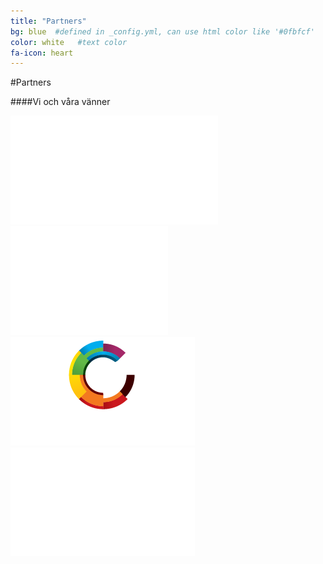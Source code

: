 ```yaml
---
title: "Partners"
bg: blue  #defined in _config.yml, can use html color like '#0fbfcf'
color: white   #text color
fa-icon: heart
---
```


#Partners

####Vi och våra vänner

<div class="small.column">
<img src="img/hiq.png">
<img src="img/nkpingkommun.png">
<img src="img/visualisering.png">
</div>

<div class="small.column">
<img src="img/cisco.png">
</div>
